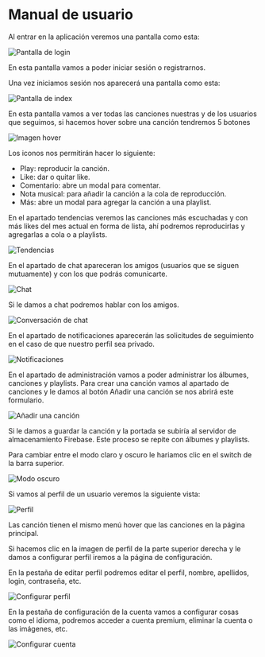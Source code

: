 # Manual de usuario

Al entrar en la aplicación veremos una pantalla como esta:

![Pantalla de login](images/manual/login.png)

En esta pantalla vamos a poder iniciar sesión o registrarnos.

Una vez iniciamos sesión nos aparecerá una pantalla como esta:

![Pantalla de index](images/manual/index.png)

En esta pantalla vamos a ver todas las canciones nuestras y de los usuarios que seguimos, si hacemos hover sobre una canción tendremos 5 botones

![Imagen hover](images/manual/image_hover.png)

Los iconos nos permitirán hacer lo siguiente:
- Play: reproducir la canción.
- Like: dar o quitar like.
- Comentario: abre un modal para comentar.
- Nota musical: para añadir la canción a la cola de reproducción.
- Más: abre un modal para agregar la canción a una playlist.

En el apartado tendencias veremos las canciones más escuchadas y con más likes del mes actual en forma de lista, ahí podremos reproducirlas y agregarlas a cola o a playlists.

![Tendencias](images/manual/tendencias.png)

En el apartado de chat apareceran los amigos (usuarios que se siguen mutuamente) y con los que podrás comunicarte.

![Chat](images/manual/chat.png)

Si le damos a chat podremos hablar con los amigos.

![Conversación de chat](images/manual/chat_conversacion.png)

En el apartado de notificaciones aparecerán las solicitudes de seguimiento en el caso de que nuestro perfil sea privado.

![Notificaciones](images/manual/notificaciones.png)

En el apartado de administración vamos a poder administrar los álbumes, canciones y playlists.
Para crear una canción vamos al apartado de canciones y le damos al botón Añadir una canción se nos abrirá este formulario.

![Añadir una canción](images/manual/formulario_cancion.png)

Si le damos a guardar la canción y la portada se subiría al servidor de almacenamiento Firebase. Este proceso se repite con álbumes y playlists.

Para cambiar entre el modo claro y oscuro le hariamos clic en el switch de la barra superior.

![Modo oscuro](images/manual/modo_oscuro.png)

Si vamos al perfil de un usuario veremos la siguiente vista:

![Perfil](images/manual/perfil.png)

Las canción tienen el mismo menú hover que las canciones en la página principal.

Si hacemos clic en la imagen de perfil de la parte superior derecha y le damos a configurar perfil iremos a la página de configuración.

En la pestaña de editar perfil podremos editar el perfil, nombre, apellidos, login, contraseña, etc.

![Configurar perfil](images/manual/configurar_perfil.png)

En la pestaña de configuración de la cuenta vamos a configurar cosas como el idioma, podremos acceder a cuenta premium, eliminar la cuenta o las imágenes, etc.

![Configurar cuenta](images/manual/configurar_cuenta.png)
